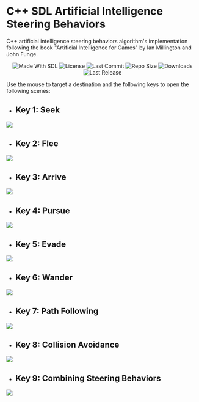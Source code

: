# C++ SDL Artificial Intelligence Steering Behaviors

C++ artificial intelligence steering behaviors algorithm's implementation following the book "Artificial Intelligence for Games" by Ian Millington and John Funge.

<p align="center">
  <a>
    <img alt="Made With SDL" src="https://img.shields.io/badge/made%20with-SDL-57b9d3.svg?logo=CPlusPlus">
  </a>
  <a>
    <img alt="License" src="https://img.shields.io/github/license/JoanStinson/SteeringBehaviors?&logo=github">
  </a>
  <a>
    <img alt="Last Commit" src="https://img.shields.io/github/last-commit/JoanStinson/SteeringBehaviors?logo=Mapbox&color=orange">
  </a>
  <a>
    <img alt="Repo Size" src="https://img.shields.io/github/repo-size/JoanStinson/SteeringBehaviors?logo=VirtualBox">
  </a>
  <a>
    <img alt="Downloads" src="https://img.shields.io/github/downloads/JoanStinson/SteeringBehaviors/total?color=brightgreen">
  </a>
  <a>
    <img alt="Last Release" src="https://img.shields.io/github/v/release/JoanStinson/SteeringBehaviors?include_prereleases&logo=Dropbox&color=yellow">
  </a>
</p>

Use the mouse to target a destination and the following keys to open the following scenes:

- ## Key 1: Seek
![](https://github.com/JoanStinson/SteeringBehaviors/blob/master/Steering%20Behaviors%20GIFs/seek.gif)

- ## Key 2: Flee
![](https://github.com/JoanStinson/SteeringBehaviors/blob/master/Steering%20Behaviors%20GIFs/flee.gif)

- ## Key 3: Arrive
![](https://github.com/JoanStinson/SteeringBehaviors/blob/master/Steering%20Behaviors%20GIFs/arrive.gif)

- ## Key 4: Pursue
![](https://github.com/JoanStinson/SteeringBehaviors/blob/master/Steering%20Behaviors%20GIFs/pursue.gif)

- ## Key 5: Evade
![](https://github.com/JoanStinson/SteeringBehaviors/blob/master/Steering%20Behaviors%20GIFs/evade.gif)

- ## Key 6: Wander
![](https://github.com/JoanStinson/SteeringBehaviors/blob/master/Steering%20Behaviors%20GIFs/wander.gif)

- ## Key 7: Path Following
![](https://github.com/JoanStinson/SteeringBehaviors/blob/master/Steering%20Behaviors%20GIFs/pathfollowing.gif)

- ## Key 8: Collision Avoidance
![](https://github.com/JoanStinson/SteeringBehaviors/blob/master/Steering%20Behaviors%20GIFs/collisionavoidance.gif)

- ## Key 9: Combining Steering Behaviors
![](https://github.com/JoanStinson/SteeringBehaviors/blob/master/Steering%20Behaviors%20GIFs/combining.gif)
